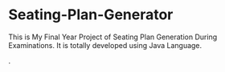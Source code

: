 # Seating-Plan-Generator

This is My Final Year Project of Seating Plan Generation During Examinations. It is totally developed using Java Language.


































































































































































































































































































































































.






































